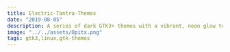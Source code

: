 ```yaml
---
title: Electric-Tantra-Themes
date: "2019-08-05"
description: A series of dark GTK3+ themes with a vibrant, neon glow to make a more eye-healthy interface without resorting to the drab options typically available. 
image: "../../assets/Opitx.png"
tags: gtk3,linux,gtk-themes
---
```

